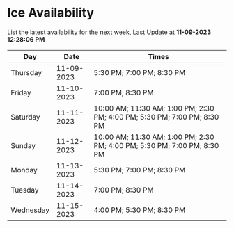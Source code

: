 # Ice Availability

List the latest availability for the next week, Last Update at **11-09-2023 12:28:06 PM**

| Day         | Date        | Times       |
| ----------- | ----------- | ----------- |
|Thursday|11-09-2023|5:30 PM; 7:00 PM; 8:30 PM|
|Friday|11-10-2023|7:00 PM; 8:30 PM|
|Saturday|11-11-2023|10:00 AM; 11:30 AM; 1:00 PM; 2:30 PM; 4:00 PM; 5:30 PM; 7:00 PM; 8:30 PM|
|Sunday|11-12-2023|10:00 AM; 11:30 AM; 1:00 PM; 2:30 PM; 4:00 PM; 5:30 PM; 7:00 PM; 8:30 PM|
|Monday|11-13-2023|5:30 PM; 7:00 PM; 8:30 PM|
|Tuesday|11-14-2023|7:00 PM; 8:30 PM|
|Wednesday|11-15-2023|4:00 PM; 5:30 PM; 8:30 PM|
